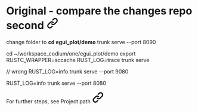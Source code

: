 # Original - compare the changes repo second [![alt text][1]](https://github.com/MathiasStadler/second)
<!-- keep the format -->
change folder to **cd egui_plot/demo**
trunk serve --port 8090

cd ~/workspace_codium/one/egui_plot/demo
export RUSTC_WRAPPER=sccache
RUST_LOG=trace trunk serve

// wrong RUST_LOG=info trunk serve --port 9080

RUST_LOG=info trunk serve --port 8080
<!-- keep the format -->
For further steps, see Project path [![alt text][1]](project_path.md)
<!-- make folder and download the link sign vai curl -->
<!-- mkdir -p img && curl --create-dirs --output-dir img -O  "https://raw.githubusercontent.com/MathiasStadler/link_symbol_svg/refs/heads/main/link_symbol.svg"-->
<!-- Link sign - Don't Found a better way :-( - You know a better method? - **send me a email** -->
[1]: ./img/link_symbol.svg
<!-- keep the format -->
